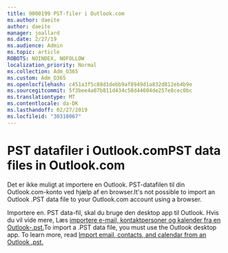 ```yaml
---
title: 9000199 PST-filer i Outlook.com
ms.author: daeite
author: daeite
manager: joallard
ms.date: 2/27/19
ms.audience: Admin
ms.topic: article
ROBOTS: NOINDEX, NOFOLLOW
localization_priority: Normal
ms.collection: Adm_O365
ms.custom: Adm_O365
ms.openlocfilehash: c451a3f5c88d1debb9af8949d1a832d812eb4b9e
ms.sourcegitcommit: 5f3bee4a07b811d434c58d44604de257e8cec0bc
ms.translationtype: MT
ms.contentlocale: da-DK
ms.lasthandoff: 02/27/2019
ms.locfileid: "30318067"
---
```

# <a name="pst-data-files-in-outlookcom"></a><span data-ttu-id="4e07c-102">PST datafiler i Outlook.com</span><span class="sxs-lookup"><span data-stu-id="4e07c-102">PST data files in Outlook.com</span></span>

<span data-ttu-id="4e07c-103">Det er ikke muligt at importere en Outlook. PST-datafilen til din Outlook.com-konto ved hjælp af en browser.</span><span class="sxs-lookup"><span data-stu-id="4e07c-103">It's not possible to import an Outlook .PST data file to your Outlook.com account using a browser.</span></span>

<span data-ttu-id="4e07c-p101">Importere en. PST data-fil, skal du bruge den desktop app til Outlook. Hvis du vil vide mere, Læs [importere e-mail, kontaktpersoner og kalender fra en Outlook-.pst.](https://support.office.com/article/431a8e9a-f99f-4d5f-ae48-ded54b3440ac)</span><span class="sxs-lookup"><span data-stu-id="4e07c-p101">To import a .PST data file, you must use the Outlook desktop app. To learn more, read [Import email, contacts, and calendar from an Outlook .pst.](https://support.office.com/article/431a8e9a-f99f-4d5f-ae48-ded54b3440ac)</span></span>